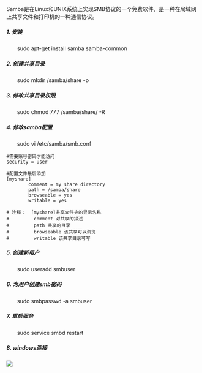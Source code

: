 Samba是在Linux和UNIX系统上实现SMB协议的一个免费软件，是一种在局域网上共享文件和打印机的一种通信协议。

##### 1. 安装

　　sudo apt-get install samba samba-common

##### 2. 创建共享目录

　　sudo mkdir /samba/share -p

##### 3. 修改共享目录权限

　　sudo chmod 777 /samba/share/ -R

##### 4. 修改samba配置

　　sudo vi /etc/samba/smb.conf
```
#需要账号密码才能访问
security = user

#配置文件最后添加
[myshare]	
		comment = my share directory
		path = /samba/share
		browseable = yes
		writable = yes

# 注释：  [myshare]共享文件夹的显示名称
#         comment 对共享的描述
#         path 共享的目录
#         browseable 该共享可以浏览
#         writable 该共享目录可写 
```

##### 5. 创建新用户
　　sudo useradd smbuser

##### 6. 为用户创建smb密码
　　sudo smbpasswd -a smbuser

##### 7. 重启服务
　　sudo service smbd restart

##### 8. windows连接

![](http://images2015.cnblogs.com/blog/745188/201608/745188-20160803222730528-759379124.png)